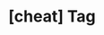 ---
article_id: 0
description: List of articles under [cheat] tag.
image: http://huntingbears.com.ve/static/img/site/mstile-310x310.png
layout: tag
slug: cheat
title: '[cheat] Tag'
---
